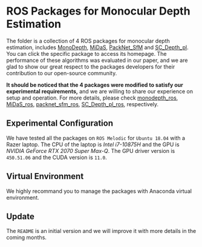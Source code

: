 # ROS Packages for Monocular Depth Estimation
The folder is a collection of 4 ROS packages for monocular depth estimation, includes [MonoDepth](https://github.com/tentone/monodepth), [MiDaS](https://github.com/isl-org/MiDaS), [PackNet_SfM](https://github.com/surfii3z/packnet_sfm_ros) and [SC_Depth_pl](https://github.com/YongzhouPan/sc_depth_pl_ros). You can click the specific package to access its homepage. The performance of these algorithms was evaluated in our paper, and we are glad to show our great respect to the packages developers for their contribution to our open-source community.

**It should be noticed that the 4 packages were modified to satisfy our experimental requirements,** and we are willing to share our experience on setup and operation. For more details, please check [monodepth_ros](https://github.com/YongzhouPan/monodepth_ros), [MiDaS_ros](https://github.com/YongzhouPan/MiDaS_ros), [packnet_sfm_ros](https://github.com/YongzhouPan/packnet_sfm_ros), [SC_Depth_pl_ros](https://github.com/YongzhouPan/sc_depth_pl_ros), respectively. 


## Experimental Configuration
We have tested all the packages on `ROS Melodic` for `Ubuntu 18.04` with a Razer laptop. The CPU of the laptop is *Intel i7-10875H* and the GPU is *NVIDIA GeForce RTX 2070 Super Max-Q*. The GPU driver version is `450.51.06` and the CUDA version is `11.0`.

## Virtual Environment
We highly recommand you to manage the packages with Anaconda virtual environment.

## Update
The `README` is an initial version and we will improve it with more details in the coming months.
